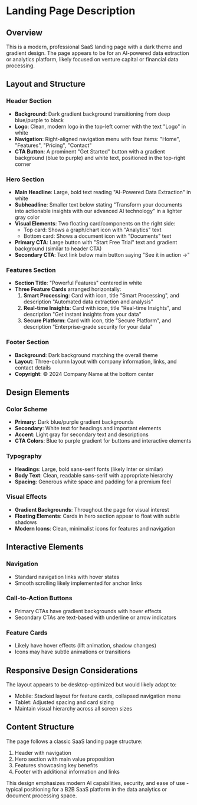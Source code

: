 # Landing Page Description

## Overview
This is a modern, professional SaaS landing page with a dark theme and gradient design. The page appears to be for an AI-powered data extraction or analytics platform, likely focused on venture capital or financial data processing.

## Layout and Structure

### Header Section
- **Background**: Dark gradient background transitioning from deep blue/purple to black
- **Logo**: Clean, modern logo in the top-left corner with the text "Logo" in white
- **Navigation**: Right-aligned navigation menu with four items: "Home", "Features", "Pricing", "Contact"
- **CTA Button**: A prominent "Get Started" button with a gradient background (blue to purple) and white text, positioned in the top-right corner

### Hero Section
- **Main Headline**: Large, bold text reading "AI-Powered Data Extraction" in white
- **Subheadline**: Smaller text below stating "Transform your documents into actionable insights with our advanced AI technology" in a lighter gray color
- **Visual Elements**: Two floating card/components on the right side:
  - Top card: Shows a graph/chart icon with "Analytics" text
  - Bottom card: Shows a document icon with "Documents" text
- **Primary CTA**: Large button with "Start Free Trial" text and gradient background (similar to header CTA)
- **Secondary CTA**: Text link below main button saying "See it in action →"

### Features Section
- **Section Title**: "Powerful Features" centered in white
- **Three Feature Cards** arranged horizontally:
  1. **Smart Processing**: Card with icon, title "Smart Processing", and description "Automated data extraction and analysis"
  2. **Real-time Insights**: Card with icon, title "Real-time Insights", and description "Get instant insights from your data"
  3. **Secure Platform**: Card with icon, title "Secure Platform", and description "Enterprise-grade security for your data"

### Footer Section
- **Background**: Dark background matching the overall theme
- **Layout**: Three-column layout with company information, links, and contact details
- **Copyright**: © 2024 Company Name at the bottom center

## Design Elements

### Color Scheme
- **Primary**: Dark blue/purple gradient backgrounds
- **Secondary**: White text for headings and important elements
- **Accent**: Light gray for secondary text and descriptions
- **CTA Colors**: Blue to purple gradient for buttons and interactive elements

### Typography
- **Headings**: Large, bold sans-serif fonts (likely Inter or similar)
- **Body Text**: Clean, readable sans-serif with appropriate hierarchy
- **Spacing**: Generous white space and padding for a premium feel

### Visual Effects
- **Gradient Backgrounds**: Throughout the page for visual interest
- **Floating Elements**: Cards in hero section appear to float with subtle shadows
- **Modern Icons**: Clean, minimalist icons for features and navigation

## Interactive Elements

### Navigation
- Standard navigation links with hover states
- Smooth scrolling likely implemented for anchor links

### Call-to-Action Buttons
- Primary CTAs have gradient backgrounds with hover effects
- Secondary CTAs are text-based with underline or arrow indicators

### Feature Cards
- Likely have hover effects (lift animation, shadow changes)
- Icons may have subtle animations or transitions

## Responsive Design Considerations
The layout appears to be desktop-optimized but would likely adapt to:
- Mobile: Stacked layout for feature cards, collapsed navigation menu
- Tablet: Adjusted spacing and card sizing
- Maintain visual hierarchy across all screen sizes

## Content Structure
The page follows a classic SaaS landing page structure:
1. Header with navigation
2. Hero section with main value proposition
3. Features showcasing key benefits
4. Footer with additional information and links

This design emphasizes modern AI capabilities, security, and ease of use - typical positioning for a B2B SaaS platform in the data analytics or document processing space.